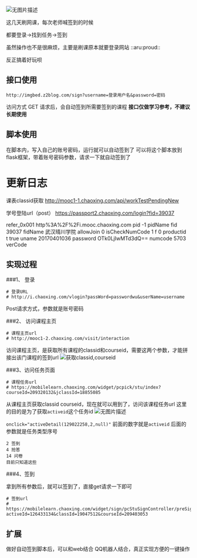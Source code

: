 ![无图片描述][1]

这几天刷网课，每次老师喊签到的时候

都要登录->找到任务->签到

虽然操作也不是很麻烦，主要是刷课原本就要登录网站 ::aru:proud:: 

反正搞着好玩呗

## 接口使用
```
http://imgbed.z2blog.com/sign?username=登录用户名&password=密码
```
访问方式 GET
请求后，会自动签到所需要签到的课程
**接口仅做学习参考，不建议长期使用**

## 脚本使用
在脚本内，写入自己的账号密码，运行就可以自动签到了
可以将这个脚本放到flask框架，带着账号密码参数，请求一下就自动签到了

# 更新日志
课表classid获取
http://mooc1-1.chaoxing.com/api/workTestPendingNew

学号登陆url（post）
https://passport2.chaoxing.com/login?fid=39037

refer_0x001	http%3A%2F%2Fi.mooc.chaoxing.com
pid	-1
pidName	
fid	39037
fidName	武汉晴川学院
allowJoin	0
isCheckNumCode	1
f	0
productid	
t	true
uname	20170401036
password	OTk0LjIwMTd3dQ==
numcode	5703
verCode	

## 实现过程

###1、 登录
```
# 登录URL
# http://i.chaoxing.com/vlogin?passWord=passwordwu&userName=username
```
Post请求方式，参数就是账号密码

###2、 访问课程主页
```
# 课程主页url
# http://mooc1-2.chaoxing.com/visit/interaction
```
访问课程主页，是获取所有课程的classid和courseid，需要这两个参数，才能拼接出该门课程的签到url
![获取classid,courseid][2]

###3、访问任务页面
```
# 课程任务url
# https://mobilelearn.chaoxing.com/widget/pcpick/stu/index?courseId=209320132&jclassId=18855085
```
从课程主页获取classid courseid，现在就可以用到了，访问该课程任务url
这里的目的是为了获取`activeid`这个任务id
![无图片描述][3]

`onclick="activeDetail(129022258,2,null)"`
前面的数字就是`activeid` 后面的参数就是任务类型序号
```
2 签到
4 抢答
14 问卷
目前只知道这些
```
###4、签到

拿到所有参数后，就可以签到了，直接get请求一下即可
```
# 签到url
# https://mobilelearn.chaoxing.com/widget/sign/pcStuSignController/preSign?activeId=126433134&classId=19047512&courseId=209403053
```

## 扩展
做好自动签到脚本后，可以和web结合
QQ机器人结合，真正实现方便的一键操作

  [1]: http://assets.z2blog.com/imgbed/2020/03/06/20200306880794.png
  [2]: http://assets.z2blog.com/imgbed/2020/03/06/20200306606197.png
  [3]: http://assets.z2blog.com/imgbed/2020/03/06/20200306740615.png
